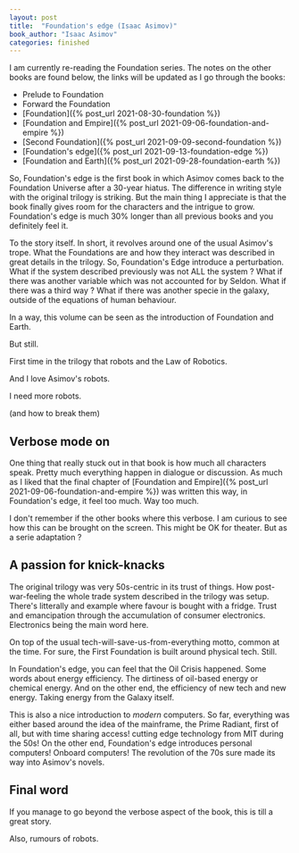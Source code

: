 ```yaml
---
layout: post
title:  "Foundation's edge (Isaac Asimov)"
book_author: "Isaac Asimov"
categories: finished
---
```


I am currently re-reading the Foundation series. The notes on the other books are found below, the links will be updated as I go through the books:

- Prelude to Foundation
- Forward the Foundation
- [Foundation]({% post_url 2021-08-30-foundation %})
- [Foundation and Empire]({% post_url 2021-09-06-foundation-and-empire %})
- [Second Foundation]({% post_url 2021-09-09-second-foundation %})
- [Foundation's edge]({% post_url 2021-09-13-foundation-edge %})
- [Foundation and Earth]({% post_url 2021-09-28-foundation-earth %})

So, Foundation's edge is the first book in which Asimov comes back to the Foundation Universe after a 30-year hiatus. The difference in writing style with the original trilogy is striking. But the main thing I appreciate is that the book finally gives room for the characters and the intrigue to grow. Foundation's edge is much 30% longer than all previous books and you definitely feel it.

To the story itself. In short, it revolves around one of the usual Asimov's trope. What the Foundations are and how they interact was described in great details in the trilogy. So, Foundation's Edge introduce a perturbation. What if the system described previously was not ALL the system ? What if there was another variable which was not accounted for by Seldon. What if there was a third way ? What if there was another specie in the galaxy, outside of the equations of human behaviour.

In a way, this volume can be seen as the introduction of Foundation and Earth.

But still.

First time in the trilogy that robots and the Law of Robotics.

And I love Asimov's robots.

I need more robots.

(and how to break them)

## Verbose mode on

One thing that really stuck out in that book is how much all characters speak. Pretty much everything happen in dialogue or discussion. As much as I liked that the final chapter of [Foundation and Empire]({% post_url 2021-09-06-foundation-and-empire %}) was written this way, in Foundation's edge, it feel too much. Way too much.

I don't remember if the other books where this verbose. I am curious to see how this can be brought on the screen. This might be OK for theater. But as a serie adaptation ?

## A passion for knick-knacks

The original trilogy was very 50s-centric in its trust of things. How post-war-feeling the whole trade system described in the trilogy was setup. There's litterally and example where favour is bought with a fridge. Trust and emancipation through the accumulation of consumer electronics. Electronics being the main word here.

On top of the usual tech-will-save-us-from-everything motto, common at the time. For sure, the First Foundation is built around physical tech. Still.

In Foundation's edge, you can feel that the Oil Crisis happened. Some words about energy efficiency. The dirtiness of oil-based energy or chemical energy. And on the other end, the efficiency of new tech and new energy. Taking energy from the Galaxy itself.

This is also a nice introduction to *modern* computers. So far, everything was either based around the idea of the mainframe, the Prime Radiant, first of all, but with time sharing access! cutting edge technology from MIT during the 50s! On the other end, Foundation's edge introduces personal computers! Onboard computers! The revolution of the 70s sure made its way into Asimov's novels.

## Final word

If you manage to go beyond the verbose aspect of the book, this is till a great story.

Also, rumours of robots.